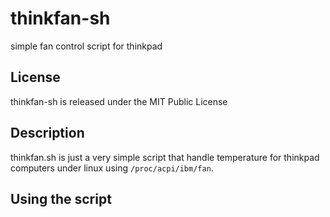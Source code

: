 thinkfan-sh
===========

simple fan control script for thinkpad

## License ###

thinkfan-sh is released under the MIT Public License

## Description ##

thinkfan.sh is just a very simple script that handle temperature 
for thinkpad computers under linux using ``/proc/acpi/ibm/fan``.

## Using the script ##

